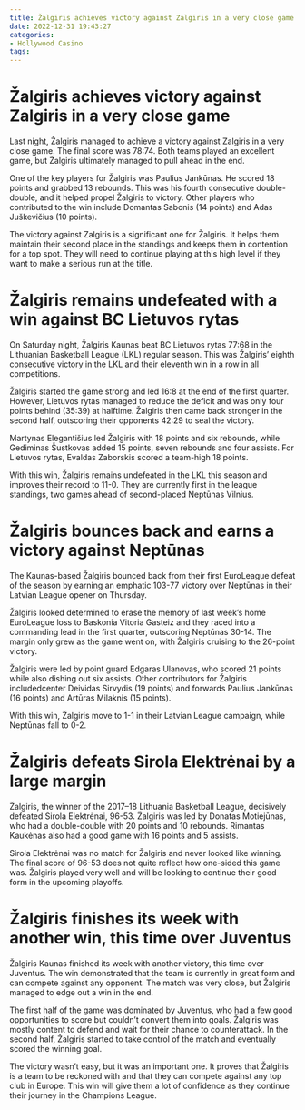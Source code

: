```yaml
---
title: Žalgiris achieves victory against Zalgiris in a very close game
date: 2022-12-31 19:43:27
categories:
- Hollywood Casino
tags:
---
```



#  Žalgiris achieves victory against Zalgiris in a very close game

Last night, Žalgiris managed to achieve a victory against Zalgiris in a very close game. The final score was 78:74. Both teams played an excellent game, but Žalgiris ultimately managed to pull ahead in the end.

One of the key players for Žalgiris was Paulius Jankūnas. He scored 18 points and grabbed 13 rebounds. This was his fourth consecutive double-double, and it helped propel Žalgiris to victory. Other players who contributed to the win include Domantas Sabonis (14 points) and Adas Juškevičius (10 points).

The victory against Zalgiris is a significant one for Žalgiris. It helps them maintain their second place in the standings and keeps them in contention for a top spot. They will need to continue playing at this high level if they want to make a serious run at the title.

#  Žalgiris remains undefeated with a win against BC Lietuvos rytas 

On Saturday night, Žalgiris Kaunas beat BC Lietuvos rytas 77:68 in the Lithuanian Basketball League (LKL) regular season. This was Žalgiris’ eighth consecutive victory in the LKL and their eleventh win in a row in all competitions.

Žalgiris started the game strong and led 16:8 at the end of the first quarter. However, Lietuvos rytas managed to reduce the deficit and was only four points behind (35:39) at halftime. Žalgiris then came back stronger in the second half, outscoring their opponents 42:29 to seal the victory.

Martynas Elegantišius led Žalgiris with 18 points and six rebounds, while Gediminas Šustkovas added 15 points, seven rebounds and four assists. For Lietuvos rytas, Evaldas Zaborskis scored a team-high 18 points.

With this win, Žalgiris remains undefeated in the LKL this season and improves their record to 11-0. They are currently first in the league standings, two games ahead of second-placed Neptūnas Vilnius.

#  Žalgiris bounces back and earns a victory against Neptūnas 

The Kaunas-based Žalgiris bounced back from their first EuroLeague defeat of the season by earning an emphatic 103-77 victory over Neptūnas in their Latvian League opener on Thursday.

Žalgiris looked determined to erase the memory of last week’s home EuroLeague loss to Baskonia Vitoria Gasteiz and they raced into a commanding lead in the first quarter, outscoring Neptūnas 30-14. The margin only grew as the game went on, with Žalgiris cruising to the 26-point victory.

Žalgiris were led by point guard Edgaras Ulanovas, who scored 21 points while also dishing out six assists. Other contributors for Žalgiris includedcenter Deividas Sirvydis (19 points) and forwards Paulius Jankūnas (16 points) and Artūras Milaknis (15 points). 

With this win, Žalgiris move to 1-1 in their Latvian League campaign, while Neptūnas fall to 0-2.

#  Žalgiris defeats Sirola Elektrėnai by a large margin 

Žalgiris, the winner of the 2017–18 Lithuania Basketball League, decisively defeated Sirola Elektrėnai, 96-53. Žalgiris was led by Donatas Motiejūnas, who had a double-double with 20 points and 10 rebounds. Rimantas Kaukėnas also had a good game with 16 points and 5 assists. 

Sirola Elektrėnai was no match for Žalgiris and never looked like winning. The final score of 96-53 does not quite reflect how one-sided this game was. Žalgiris played very well and will be looking to continue their good form in the upcoming playoffs.

#  Žalgiris finishes its week with another win, this time over Juventus

 Žalgiris Kaunas finished its week with another victory, this time over Juventus. The win demonstrated that the team is currently in great form and can compete against any opponent. The match was very close, but Žalgiris managed to edge out a win in the end.

The first half of the game was dominated by Juventus, who had a few good opportunities to score but couldn’t convert them into goals. Žalgiris was mostly content to defend and wait for their chance to counterattack. In the second half, Žalgiris started to take control of the match and eventually scored the winning goal.

The victory wasn’t easy, but it was an important one. It proves that Žalgiris is a team to be reckoned with and that they can compete against any top club in Europe. This win will give them a lot of confidence as they continue their journey in the Champions League.